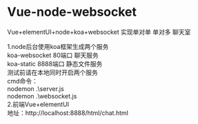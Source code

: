 # Vue-node-websocket
Vue+elementUI+node+koa+websocket 实现单对单 单对多 聊天室

1.node后台使用koa框架生成两个服务<br> 
  koa-websocket 80端口  聊天服务 <br> 
  koa-static    8888端口 静态文件服务 <br> 
  测试前请在本地同时开启两个服务 <br> 
  cmd命令：<br> 
        nodemon .\server.js <br> 
        nodemon .\websocket.js<br> 
2.前端Vue+elementUI<br> 
  地址：http://localhost:8888/html/chat.html<br> 

